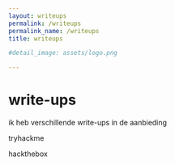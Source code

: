 ```yaml
---
layout: writeups
permalink: /writeups
permalink_name: /writeups
title: writeups

#detail_image: assets/logo.png

---
```


# write-ups
ik heb verschillende write-ups in de aanbieding

tryhackme

hackthebox
